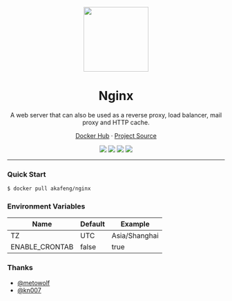 <p align="center">
    <img src="https://upload.wikimedia.org/wikipedia/commons/c/c5/Nginx_logo.svg" width="150" />
</p>

<h1 align="center">Nginx</h1>

<p align="center">A web server that can also be used as a reverse proxy, load balancer, mail proxy and HTTP cache.</p>

<p align="center">
    <a href="https://hub.docker.com/r/akafeng/nginx">Docker Hub</a> ·
    <a href="https://github.com/nginx/nginx">Project Source</a>
</p>

<p align="center">
    <img src="https://img.shields.io/docker/v/akafeng/nginx?sort=semver" />
    <img src="https://img.shields.io/docker/pulls/akafeng/nginx" />
    <img src="https://img.shields.io/microbadger/layers/akafeng/nginx" />
    <img src="https://img.shields.io/docker/image-size/akafeng/nginx?sort=semver" />
</p>

---

### Quick Start

```bash
$ docker pull akafeng/nginx
```

### Environment Variables

| Name | Default | Example |
| --- | ---- | ---- |
| TZ | UTC | Asia/Shanghai |
| ENABLE_CRONTAB | false | true |

### Thanks

- [@metowolf](http://github.com/metowolf)
- [@kn007](https://github.com/kn007)
